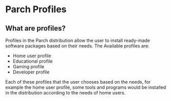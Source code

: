 # Parch Profiles
## What are profiles?
Profiles in the Parch distribution allow the user to install ready-made software packages based on their needs.
The Available profiles are:
- Home user profile
- Educational profile
- Gaming profile
- Developer profile

Each of these profiles that the user chooses based on the needs, for example the home user profile, some tools and programs would be installed in the distribution according to the needs of home users.
